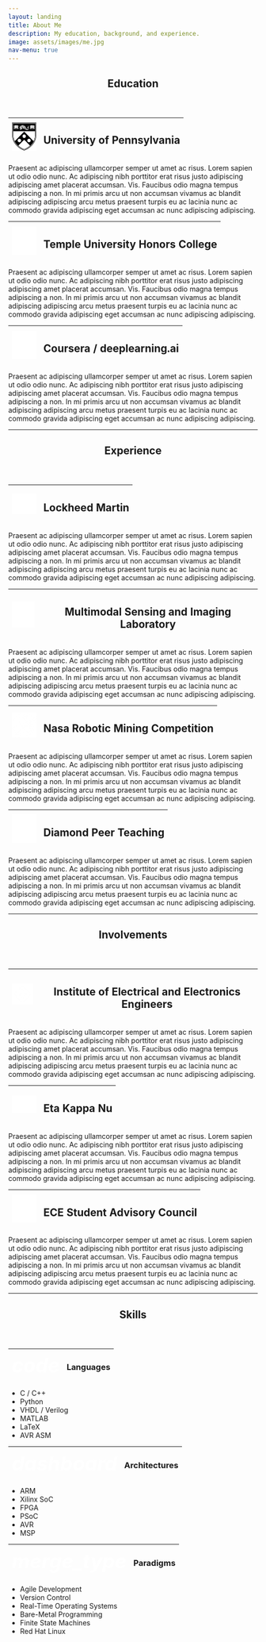 ```yaml
---
layout: landing
title: About Me
description: My education, background, and experience.
image: assets/images/me.jpg
nav-menu: true
---
```


<!-- Main -->
<div id="main" class="alt">

<div class="row 200%">
<div class="6u 12u$(medium)">

<!-- One -->
<section id="one">
	<div class="inner">
		<header class="major">
			<h1>Education</h1>
		</header>

<!-- Content -->
<div class="table-wrapper">
	<table >
		<thead>
			<tr>
				<th class="icon"> <img src="assets/images/penn.jpg" width="50" /> </th>
				<th> <h2> University of Pennsylvania </h2> </th>
			</tr>
		</thead>
	</table>
</div>
<p>Praesent ac adipiscing ullamcorper semper ut amet ac risus. Lorem sapien ut odio odio nunc. Ac adipiscing nibh porttitor erat risus justo adipiscing adipiscing amet placerat accumsan. Vis. Faucibus odio magna tempus adipiscing a non. In mi primis arcu ut non accumsan vivamus ac blandit adipiscing adipiscing arcu metus praesent turpis eu ac lacinia nunc ac commodo gravida adipiscing eget accumsan ac nunc adipiscing adipiscing.</p>

<div class="table-wrapper">
	<table >
		<thead>
			<tr>
				<th class="icon"> <img src="assets/images/temple.jpg" width="50" /> </th>
				<th> <h2> Temple University Honors College </h2> </th>
			</tr>
		</thead>
	</table>
</div>
<p>Praesent ac adipiscing ullamcorper semper ut amet ac risus. Lorem sapien ut odio odio nunc. Ac adipiscing nibh porttitor erat risus justo adipiscing adipiscing amet placerat accumsan. Vis. Faucibus odio magna tempus adipiscing a non. In mi primis arcu ut non accumsan vivamus ac blandit adipiscing adipiscing arcu metus praesent turpis eu ac lacinia nunc ac commodo gravida adipiscing eget accumsan ac nunc adipiscing adipiscing.</p>

<div class="table-wrapper">
	<table >
		<thead>
			<tr>
				<th class="icon"> <img src="assets/images/deeplearning.jpg" width="50" /> </th>
				<th> <h2> Coursera / deeplearning.ai </h2> </th>
			</tr>
		</thead>
	</table>
</div>
<p>Praesent ac adipiscing ullamcorper semper ut amet ac risus. Lorem sapien ut odio odio nunc. Ac adipiscing nibh porttitor erat risus justo adipiscing adipiscing amet placerat accumsan. Vis. Faucibus odio magna tempus adipiscing a non. In mi primis arcu ut non accumsan vivamus ac blandit adipiscing adipiscing arcu metus praesent turpis eu ac lacinia nunc ac commodo gravida adipiscing eget accumsan ac nunc adipiscing adipiscing.</p>

<hr class="major" />

</div>
</section>
<div class="6u$ 12u$(medium)">

<!-- Two -->
<section id="two">
	<div class="inner">
		<header class="major">
			<h1>Experience</h1>
		</header>
		
<!-- Content -->
<div class="table-wrapper">
	<table >
		<thead>
			<tr>
				<th class="icon"> <img src="assets/images/lockheed.jpg" width="50" /> </th>
				<th> <h2> Lockheed Martin </h2> </th>
			</tr>
		</thead>
	</table>
</div>
<p>Praesent ac adipiscing ullamcorper semper ut amet ac risus. Lorem sapien ut odio odio nunc. Ac adipiscing nibh porttitor erat risus justo adipiscing adipiscing amet placerat accumsan. Vis. Faucibus odio magna tempus adipiscing a non. In mi primis arcu ut non accumsan vivamus ac blandit adipiscing adipiscing arcu metus praesent turpis eu ac lacinia nunc ac commodo gravida adipiscing eget accumsan ac nunc adipiscing adipiscing.</p>

<div class="table-wrapper">
	<table >
		<thead>
			<tr>
				<th class="icon"> <img src="assets/images/temple.jpg" width="50" /> </th>
				<th> <h2> Multimodal Sensing and Imaging Laboratory </h2> </th>
			</tr>
		</thead>
	</table>
</div>
<p>Praesent ac adipiscing ullamcorper semper ut amet ac risus. Lorem sapien ut odio odio nunc. Ac adipiscing nibh porttitor erat risus justo adipiscing adipiscing amet placerat accumsan. Vis. Faucibus odio magna tempus adipiscing a non. In mi primis arcu ut non accumsan vivamus ac blandit adipiscing adipiscing arcu metus praesent turpis eu ac lacinia nunc ac commodo gravida adipiscing eget accumsan ac nunc adipiscing adipiscing.</p>

<div class="table-wrapper">
	<table >
		<thead>
			<tr>
				<th class="icon"> <img src="assets/images/nasa.jpg" width="50" /> </th>
				<th> <h2> Nasa Robotic Mining Competition </h2> </th>
			</tr>
		</thead>
	</table>
</div>
<p>Praesent ac adipiscing ullamcorper semper ut amet ac risus. Lorem sapien ut odio odio nunc. Ac adipiscing nibh porttitor erat risus justo adipiscing adipiscing amet placerat accumsan. Vis. Faucibus odio magna tempus adipiscing a non. In mi primis arcu ut non accumsan vivamus ac blandit adipiscing adipiscing arcu metus praesent turpis eu ac lacinia nunc ac commodo gravida adipiscing eget accumsan ac nunc adipiscing adipiscing.</p>

<div class="table-wrapper">
	<table >
		<thead>
			<tr>
				<th class="icon"> <img src="assets/images/temple.jpg" width="50" /> </th>
				<th> <h2> Diamond Peer Teaching </h2> </th>
			</tr>
		</thead>
	</table>
</div>
<p>Praesent ac adipiscing ullamcorper semper ut amet ac risus. Lorem sapien ut odio odio nunc. Ac adipiscing nibh porttitor erat risus justo adipiscing adipiscing amet placerat accumsan. Vis. Faucibus odio magna tempus adipiscing a non. In mi primis arcu ut non accumsan vivamus ac blandit adipiscing adipiscing arcu metus praesent turpis eu ac lacinia nunc ac commodo gravida adipiscing eget accumsan ac nunc adipiscing adipiscing.</p>

<hr class="major" />

</div>
</section>
</div>

<!-- Three -->
<section id="three">
	<div class="inner">
		<header class="major">
			<h1>Involvements</h1>
		</header>

<div class="table-wrapper">
	<table >
		<thead>
			<tr>
				<th class="icon"> <img src="assets/images/ieee.jpg" width="50" /> </th>
				<th> <h2> Institute of Electrical and Electronics Engineers </h2> </th>
			</tr>
		</thead>
	</table>
</div>
<p>Praesent ac adipiscing ullamcorper semper ut amet ac risus. Lorem sapien ut odio odio nunc. Ac adipiscing nibh porttitor erat risus justo adipiscing adipiscing amet placerat accumsan. Vis. Faucibus odio magna tempus adipiscing a non. In mi primis arcu ut non accumsan vivamus ac blandit adipiscing adipiscing arcu metus praesent turpis eu ac lacinia nunc ac commodo gravida adipiscing eget accumsan ac nunc adipiscing adipiscing.</p>

<div class="table-wrapper">
	<table >
		<thead>
			<tr>
				<th class="icon"> <img src="assets/images/hkn.jpg" width="50" /> </th>
				<th> <h2> Eta Kappa Nu </h2> </th>
			</tr>
		</thead>
	</table>
</div>
<p>Praesent ac adipiscing ullamcorper semper ut amet ac risus. Lorem sapien ut odio odio nunc. Ac adipiscing nibh porttitor erat risus justo adipiscing adipiscing amet placerat accumsan. Vis. Faucibus odio magna tempus adipiscing a non. In mi primis arcu ut non accumsan vivamus ac blandit adipiscing adipiscing arcu metus praesent turpis eu ac lacinia nunc ac commodo gravida adipiscing eget accumsan ac nunc adipiscing adipiscing.</p>

<div class="table-wrapper">
	<table >
		<thead>
			<tr>
				<th class="icon"> <img src="assets/images/temple.jpg" width="50" /> </th>
				<th> <h2> ECE Student Advisory Council </h2> </th>
			</tr>
		</thead>
	</table>
</div>
<p>Praesent ac adipiscing ullamcorper semper ut amet ac risus. Lorem sapien ut odio odio nunc. Ac adipiscing nibh porttitor erat risus justo adipiscing adipiscing amet placerat accumsan. Vis. Faucibus odio magna tempus adipiscing a non. In mi primis arcu ut non accumsan vivamus ac blandit adipiscing adipiscing arcu metus praesent turpis eu ac lacinia nunc ac commodo gravida adipiscing eget accumsan ac nunc adipiscing adipiscing.</p>

<hr class="major" />

</div>
</section>

<!-- Four -->
<section id="four">
	<div class="inner">
		<header class="major">
			<h1>Skills</h1>
		</header>

<div class="row">
	<div class="4u 12u$(medium)">
		<div class="table-wrapper">
			<table >
				<thead>
					<tr>
						<th> <i class="material-icons" style="font-size:40px;color:white;">code</i> </th>
						<th> <h3> Languages </h3> </th>
					</tr>
				</thead>
			</table>
		</div>
		<ul class="alt">
			<li>C / C++</li>
			<li>Python</li>
			<li>VHDL / Verilog</li>
			<li>MATLAB</li>
			<li>LaTeX</li>
			<li>AVR ASM</li>
		</ul>
	</div>
	<div class="4u 12u$(medium)">
		<div class="table-wrapper">
			<table >
				<thead>
					<tr>
						<th> <i class="material-icons" style="font-size:40px;color:white;">dashboard</i> </th>
						<th> <h3> Architectures </h3> </th>
					</tr>
				</thead>
			</table>
		</div>
		<ul class="alt">
			<li>ARM</li>
			<li>Xilinx SoC</li>
			<li>FPGA</li>
			<li>PSoC</li>
			<li>AVR</li>
			<li>MSP</li>
		</ul>
	</div>
	<div class="4u$ 12u$(medium)">
		<div class="table-wrapper">
			<table >
				<thead>
					<tr>
						<th> <i class="material-icons" style="font-size:40px;color:white;">merge_type</i> </th>
						<th> <h3> Paradigms </h3> </th>
					</tr>
				</thead>
			</table>
		</div>
		<ul class="alt">
			<li>Agile Development</li>
			<li>Version Control</li>
			<li>Real-Time Operating Systems</li>
			<li>Bare-Metal Programming</li>
			<li>Finite State Machines</li>
			<li>Red Hat Linux</li>
		</ul>
	</div>
</div>

</div>
</section>
